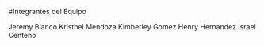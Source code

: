 #Integrantes del Equipo

Jeremy Blanco
Kristhel Mendoza
Kimberley Gomez
Henry Hernandez
Israel Centeno